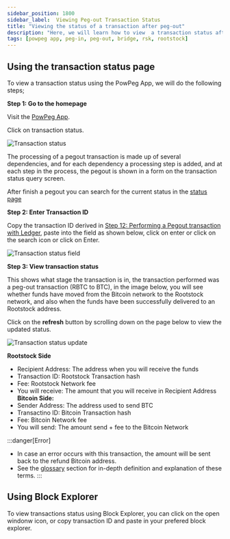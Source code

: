 ```yaml
---
sidebar_position: 1800
sidebar_label:  Viewing Peg-out Transaction Status
title: "Viewing the status of a transaction after peg-out"
description: "Here, we will learn how to view  a transaction status after a peg-out."
tags: [powpeg app, peg-in, peg-out, bridge, rsk, rootstock]
---
```


## Using the transaction status page

To view a transaction status using the PowPeg App, we will do the following steps;

**Step 1: Go to the homepage**

Visit the [PowPeg App](https://powpeg.rootstock.io/). 

Click on transaction status.

![Transaction status](/img/resources/powpeg/first-page.png)

The processing of a pegout transaction is made up of several dependencies, and for each dependency a processing step is added, and at each step in the process, the pegout is shown in a form on the transaction status query screen.

After finish a pegout you can search for the current status in the [status page](https://powpeg.rootstock.io/status)

**Step 2: Enter Transaction ID**

Copy the transaction ID derived in [Step 12: Performing a Pegout transaction with Ledger](#performing-a-peg-in-transaction-with-ledger), paste into the field as shown below, click on enter or click on the search icon or click on Enter.

![Transaction status field](/img/resources/powpeg/transaction-status-field.png)

**Step 3: View transaction status**

This shows what stage the transaction is in, the transaction performed was a peg-out transaction (RBTC to BTC), in the image below, you will see whether funds have moved from the Bitcoin network to the Rootstock network, and also when the funds have been successfully delivered to an Rootstock address.

Click on the **refresh** button by scrolling down on the page below to view the updated status.


![Transaction status update](/img/resources/powpeg/transaction-status-pegout.png)

**Rootstock Side**
- Recipient Address: The address when you will receive the funds
- Transaction ID: Rootstock Transaction hash
- Fee: Rootstock Network fee
- You will receive: The amount that you will receive in Recipient Address
**Bitcoin Side:**
- Sender Address: The address used to send BTC
- Transactino ID: Bitcoin Transaction hash
- Fee: Bitcoin Network fee
- You will send: The amount send + fee to the Bitcoin Network


:::danger[Error]
- In case an error occurs with this transaction, the amount will be sent back to the refund Bitcoin address.
- See the [glossary](/resources/guides/powpeg/glossary/) section for in-depth definition and explanation of these terms.
:::


## Using Block Explorer

To view transactions status using Block Explorer, you can click on the open windonw icon, or copy transaction ID and paste in your prefered block explorer.
